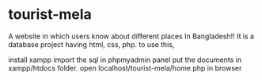 # tourist-mela   

A website in which users know about different places In Bangladesh!! It is a database project having html, css, php. to use this,

install xampp
import the sql in phpmyadmin panel
put the documents in xampp/htdocs folder.
open localhost/tourist-mela/home.php in browser

